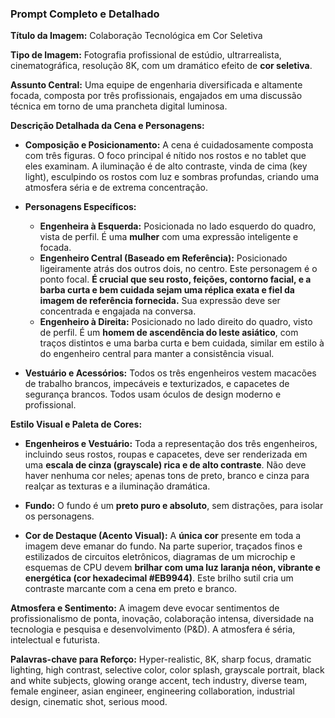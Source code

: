 ### **Prompt Completo e Detalhado**

**Título da Imagem:** Colaboração Tecnológica em Cor Seletiva

**Tipo de Imagem:** Fotografia profissional de estúdio, ultrarrealista, cinematográfica, resolução 8K, com um dramático efeito de **cor seletiva**.

**Assunto Central:** Uma equipe de engenharia diversificada e altamente focada, composta por três profissionais, engajados em uma discussão técnica em torno de uma prancheta digital luminosa.

**Descrição Detalhada da Cena e Personagens:**

*   **Composição e Posicionamento:** A cena é cuidadosamente composta com três figuras. O foco principal é nítido nos rostos e no tablet que eles examinam. A iluminação é de alto contraste, vinda de cima (key light), esculpindo os rostos com luz e sombras profundas, criando uma atmosfera séria e de extrema concentração.

*   **Personagens Específicos:**
    *   **Engenheira à Esquerda:** Posicionada no lado esquerdo do quadro, vista de perfil. É uma **mulher** com uma expressão inteligente e focada.
    *   **Engenheiro Central (Baseado em Referência):** Posicionado ligeiramente atrás dos outros dois, no centro. Este personagem é o ponto focal. **É crucial que seu rosto, feições, contorno facial, e a barba curta e bem cuidada sejam uma réplica exata e fiel da imagem de referência fornecida.** Sua expressão deve ser concentrada e engajada na conversa.
    *   **Engenheiro à Direita:** Posicionado no lado direito do quadro, visto de perfil. É um **homem de ascendência do leste asiático**, com traços distintos e uma barba curta e bem cuidada, similar em estilo à do engenheiro central para manter a consistência visual.

*   **Vestuário e Acessórios:** Todos os três engenheiros vestem macacões de trabalho brancos, impecáveis e texturizados, e capacetes de segurança brancos. Todos usam óculos de design moderno e profissional.

**Estilo Visual e Paleta de Cores:**

*   **Engenheiros e Vestuário:** Toda a representação dos três engenheiros, incluindo seus rostos, roupas e capacetes, deve ser renderizada em uma **escala de cinza (grayscale) rica e de alto contraste**. Não deve haver nenhuma cor neles; apenas tons de preto, branco e cinza para realçar as texturas e a iluminação dramática.

*   **Fundo:** O fundo é um **preto puro e absoluto**, sem distrações, para isolar os personagens.

*   **Cor de Destaque (Acento Visual):** A **única cor** presente em toda a imagem deve emanar do fundo. Na parte superior, traçados finos e estilizados de circuitos eletrônicos, diagramas de um microchip e esquemas de CPU devem **brilhar com uma luz laranja néon, vibrante e energética (cor hexadecimal #EB9944)**. Este brilho sutil cria um contraste marcante com a cena em preto e branco.

**Atmosfera e Sentimento:** A imagem deve evocar sentimentos de profissionalismo de ponta, inovação, colaboração intensa, diversidade na tecnologia e pesquisa e desenvolvimento (P&D). A atmosfera é séria, intelectual e futurista.

**Palavras-chave para Reforço:**
Hyper-realistic, 8K, sharp focus, dramatic lighting, high contrast, selective color, color splash, grayscale portrait, black and white subjects, glowing orange accent, tech industry, diverse team, female engineer, asian engineer, engineering collaboration, industrial design, cinematic shot, serious mood.



